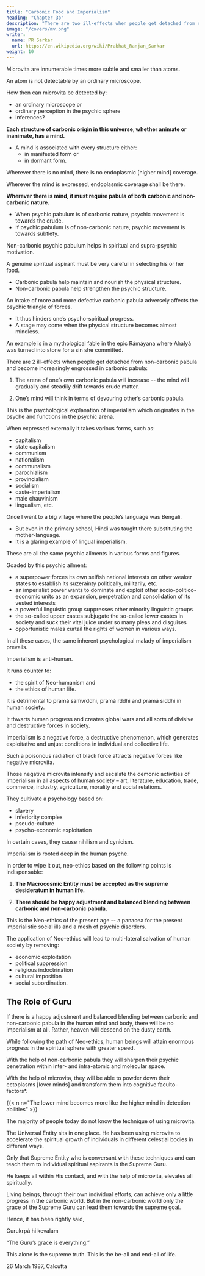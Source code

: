 ```yaml
---
title: "Carbonic Food and Imperialism"
heading: "Chapter 3b"
description: "There are two ill-effects when people get detached from non-carbonic pabula and become increasingly engrossed in carbonic pabula"
image: "/covers/mv.png"
writer:
  name: PR Sarkar
  url: https://en.wikipedia.org/wiki/Prabhat_Ranjan_Sarkar
weight: 10
---
```



Microvita are innumerable times more subtle and smaller than atoms.

An atom is not detectable by an ordinary microscope.

How then can microvita be detected by:
- an ordinary microscope or 
- ordinary perception in the psychic sphere
- inferences?

**Each structure of carbonic origin in this universe, whether animate or inanimate, has a mind.** 
- A mind is associated with every structure either:
  - in manifested form or
  - in dormant form. 

Wherever there is no mind, there is no endoplasmic [higher mind] coverage.

Wherever the mind is expressed, endoplasmic coverage shall be there. 

**Wherever there is mind, it must require pabula of both carbonic and non-carbonic nature.** 

- When psychic pabulum is of carbonic nature, psychic movement is towards the crude.
- If psychic pabulum is of non-carbonic nature, psychic movement is towards subtlety. 

Non-carbonic psychic pabulum helps in spiritual and supra-psychic motivation.

A genuine spiritual aspirant must be very careful in selecting his or her food. 

- Carbonic pabula help maintain and nourish the physical structure.
- Non-carbonic pabula help strengthen the psychic structure. 

An intake of more and more defective carbonic pabula adversely affects the psychic triangle of forces. 
- It thus hinders one’s psycho-spiritual progress. 
- A stage may come when the physical structure becomes almost mindless. 

An example is in a mythological fable in the epic Rámáyana where Ahalyá was turned into stone for a sin she committed.

There are 2 ill-effects when people get detached from non-carbonic pabula and become increasingly engrossed in carbonic pabula:

1. The arena of one’s own carbonic pabula will increase -- the mind will gradually and steadily drift towards crude matter.

2. One’s mind will think in terms of devouring other’s carbonic pabula. 

This is the psychological explanation of imperialism which originates in the psyche and functions in the psychic arena. 

When expressed externally it takes various forms, such as:
- capitalism
- state capitalism
- communism
- nationalism
- communalism
- parochialism
- provincialism
- socialism
- caste-imperialism
- male chauvinism
- lingualism, etc. 

Once I went to a big village where the people’s language was Bengali. 
- But even in the primary school, Hindi was taught there substituting the mother-language. 
- It is a glaring example of lingual imperialism.

These are all the same psychic ailments in various forms and figures.

Goaded by this psychic ailment:
- a superpower forces its own selfish national interests on other weaker states to establish its suzerainty politically, militarily, etc. 
- an imperialist power wants to dominate and exploit other socio-politico-economic units as an expansion, perpetration and consolidation of its vested interests
- a powerful linguistic group suppresses other minority linguistic groups
- the so-called upper castes subjugate the so-called lower castes in society and suck their vital juice under so many pleas and disguises
- opportunistic males curtail the rights of women in various ways. 

In all these cases, the same inherent psychological malady of imperialism prevails.

Imperialism is anti-human. 

It runs counter to:
- the spirit of Neo-humanism and
- the ethics of human life. 

It is detrimental to pramá saḿvrddhi, pramá rddhi and pramá siddhi in human society. 

It thwarts human progress and creates global wars and all sorts of divisive and destructive forces in society.

Imperialism is a negative force, a destructive phenomenon, which generates exploitative and unjust conditions in individual and collective life. 

Such a poisonous radiation of black force attracts negative forces like negative microvita. 

Those negative microvita intensify and escalate the demonic activities of imperialism in all aspects of human society – art, literature, education, trade, commerce, industry, agriculture, morality and social relations. 

They cultivate a psychology based on:
- slavery
- inferiority complex
- pseudo-culture
- psycho-economic exploitation

In certain cases, they cause nihilism and cynicism.

Imperialism is rooted deep in the human psyche.

In order to wipe it out, neo-ethics based on the following points is indispensable:

1. **The Macrocosmic Entity must be accepted as the supreme desideratum in human life.**

2. **There should be happy adjustment and balanced blending between carbonic and non-carbonic pabula.**

This is the Neo-ethics of the present age -- a panacea for the present imperialistic social ills and a mesh of psychic disorders. 

The application of Neo-ethics will lead to multi-lateral salvation of human society by removing:
- economic exploitation
- political suppression
- religious indoctrination
- cultural imposition
- social subordination.


## The Role of Guru

If there is a happy adjustment and balanced blending between carbonic and non-carbonic pabula in the human mind and body, there will be no imperialism at all. Rather, heaven will descend on the dusty earth.

While following the path of Neo-ethics, human beings will attain enormous progress in the spiritual sphere with greater speed.

With the help of non-carbonic pabula they will sharpen their psychic penetration within inter- and intra-atomic and molecular space. 

With the help of microvita, they will be able to powder down their ectoplasms [lover minds] and transform them into cognitive faculto-factors*.

{{< n n="The lower mind becomes more like the higher mind in detection abilities" >}}


The majority of people today do not know the technique of using microvita. 

The Universal Entity sits in one place. He has been using microvita to accelerate the spiritual growth of individuals in different celestial bodies in different ways. 

Only that Supreme Entity who is conversant with these techniques and can teach them to individual spiritual aspirants is the Supreme Guru. 

He keeps all within His contact, and with the help of microvita, elevates all spiritually.

Living beings, through their own individual efforts, can achieve only a little progress in the carbonic world. But in the non-carbonic world only the grace of the Supreme Guru can lead them towards the supreme goal.

Hence, it has been rightly said,

Gurukrpá hi kevalam

“The Guru’s grace is everything.”

This alone is the supreme truth. This is the be-all and end-all of life.

26 March 1987, Calcutta

